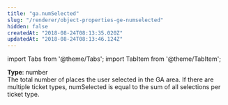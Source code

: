 ```yaml
---
title: "ga.numSelected"
slug: "/renderer/object-properties-ge-numselected"
hidden: false
createdAt: "2018-08-24T08:13:35.020Z"
updatedAt: "2018-08-24T08:13:46.124Z"
---
```


import Tabs from '@theme/Tabs';
import TabItem from '@theme/TabItem';

**Type**: number  
The total number of places the user selected in the GA area. If there are multiple ticket types, numSelected is equal to the sum of all selections per ticket type.
